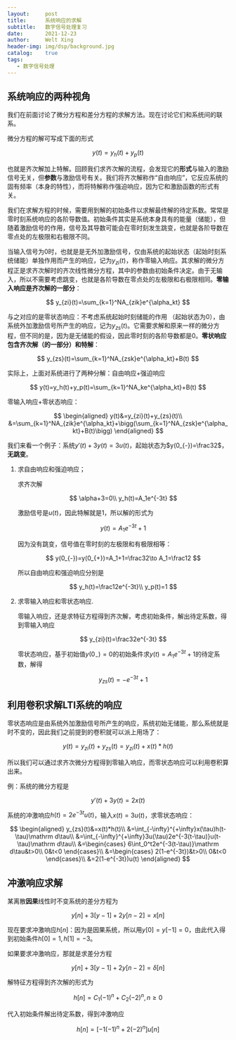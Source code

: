 ```yaml
---
layout:     post
title:      系统响应的求解
subtitle:   数字信号处理复习
date:       2021-12-23
author:     Welt Xing
header-img: img/dsp/background.jpg
catalog:    true
tags:
   - 数字信号处理
---
```


## 系统响应的两种视角

我们在前面讨论了微分方程和差分方程的求解方法。现在讨论它们和系统间的联系。

微分方程的解可写成下面的形式

$$
y(t)=y_h(t)+y_p(t)
$$

也就是齐次解加上特解。回顾我们求齐次解的流程，会发现它的**形式**与输入的激励信号无关，但**参数**与激励信号有关。我们将齐次解称作“自由响应”，它反应系统的固有频率（本身的特性），而将特解称作强迫响应，因为它和激励函数的形式有关。

我们在求解方程的时候，需要用到解的初始条件以求解最终解的待定系数。常常是零时刻系统响应的各阶导数值。初始条件其实是系统本身具有的能量（储能），但随着激励信号的作用，信号及其导数可能会在零时刻发生跳变，也就是各阶导数在零点处的左极限和右极限不同。

当输入信号为0时，也就是是无外加激励信号，仅由系统的起始状态（起始时刻系统储能）单独作用而产生的响应，记为$y_{zi}(t)$，称作零输入响应。其求解的微分方程正是求齐次解时的齐次线性微分方程，其中的参数由初始条件决定。由于无输入，所以不需要考虑跳变，也就是各阶导数在零点处的左极限和右极限相同。**零输入响应是齐次解的一部分**：

$$
y_{zi}(t)=\sum_{k=1}^NA_{zik}e^{\alpha_kt}
$$

与之对应的是零状态响应：不考虑系统起始时刻储能的作用 （起始状态为0），由系统外加激励信号所产生的响应，记为$y_{zs}(t)$。它需要求解和原来一样的微分方程，但不同的是，因为是无储能的假设，因此零时刻的各阶导数都是0。**零状响应包含齐次解（的一部分）和特解**：

$$
y_{zs}(t)=\sum_{k=1}^NA_{zsk}e^{\alpha_kt}+B(t)
$$

实际上，上面对系统进行了两种分解：自由响应+强迫响应

$$
y(t)=y_h(t)+y_p(t)=\sum_{k=1}^NA_ke^{\alpha_kt}+B(t)
$$

零输入响应+零状态响应：

$$
\begin{aligned}
y(t)&=y_{zi}(t)+y_{zs}(t)\\
&=\sum_{k=1}^NA_{zik}e^{\alpha_kt}+\bigg(\sum_{k=1}^NA_{zsk}e^{\alpha_kt}+B(t)\bigg)
\end{aligned}
$$

我们来看一个例子：系统$y'(t)+3y(t)=3u(t)$，起始状态为$y(0_{-})=\frac32$，**无跳变**。

1. 求自由响应和强迫响应；

   求齐次解

   $$
   \alpha+3=0\\
   y_h(t)=A_1e^{-3t}
   $$

   激励信号是$u(t)$，因此特解就是1，所以解的形式为

   $$
   y(t)=A_1e^{-3t}+1
   $$

   因为没有跳变，信号值在零时刻的左极限和有极限相等：

   $$
   y(0_{-})=y(0_{+})=A_1+1=\frac32\to A_1=\frac12
   $$

   所以自由响应和强迫响应分别是

   $$
   y_h(t)=\frac12e^{-3t}\\
   y_p(t)=1
   $$

2. 求零输入响应和零状态响应.

   零输入响应，还是求特征方程得到齐次解，考虑初始条件，解出待定系数，得到零输入响应

   $$
   y_{zi}(t)=\frac32e^{-3t}
   $$

   零状态响应，基于初始值$y(0_{-})=0$的初始条件求$y(t)=A_1e^{-3t}+1$的待定系数，解得

   $$
   y_{zs}(t)=-e^{-3t}+1
   $$

## 利用卷积求解LTI系统的响应

零状态响应是由系统外加激励信号所产生的响应，系统初始无储能，那么系统就是时不变的，因此我们之前提到的卷积就可以派上用场了：

$$
y(t)=y_{zi}(t)+y_{zs}(t)=y_{zi}(t)+x(t)*h(t)
$$

所以我们可以通过求齐次微分方程得到零输入响应，而零状态响应可以利用卷积算出来。

例：系统的微分方程是

$$
y'(t)+3y(t)=2x(t)
$$

系统的冲激响应$h(t)=2e^{-3t}u(t)$，输入$x(t)=3u(t)$，求零状态响应：

$$
\begin{aligned}
y_{zs}(t)&=x(t)*h(t)\\
&=\int_{-\infty}^{+\infty}x(\tau)h(t-\tau)\mathrm d\tau\\
&=\int_{-\infty}^{+\infty}3u(\tau)2e^{-3(t-\tau)}u(t-\tau)\mathrm d\tau\\
&=\begin{cases}
6\int_0^t2e^{-3(t-\tau)}\mathrm d\tau&t>0\\
0&t<0
\end{cases}\\
&=\begin{cases}
2(1-e^{-3t})&t>0\\
0&t<0
\end{cases}\\
&=2(1-e^{-3t})u(t)
\end{aligned}
$$

## 冲激响应求解

某离散**因果**线性时不变系统的差分方程为

$$
y[n]+3[y-1]+2y[n-2]=x[n]
$$

现在要求冲激响应$h[n]$：因为是因果系统，所以用$y[0]=y[-1]=0$，由此代入得到初始条件$h[0]=1,h[1]=-3$。

如果要求冲激响应，那就是求差分方程

$$
y[n]+3[y-1]+2y[n-2]=\delta[n]
$$

解特征方程得到齐次解的形式为

$$
h[n]=C_1(-1)^n+C_2(-2)^n,n\ge0
$$

代入初始条件解出待定系数，得到冲激响应

$$
h[n]=[-1(-1)^n+2(-2)^n]u[n]
$$
